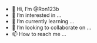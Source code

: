 - 👋 Hi, I’m @Ron123b
- 👀 I’m interested in ...
- 🌱 I’m currently learning ...
- 💞️ I’m looking to collaborate on ...
- 📫 How to reach me ...

<!---
Ron123b/Ron123b is a ✨ special ✨ repository because its `README.md` (this file) appears on your GitHub profile.
You can click the Preview link to take a look at your changes.
--->
